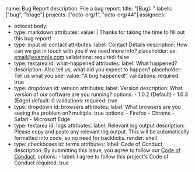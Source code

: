 name: Bug Report
description: File a bug report.
title: "[Bug]: "
labels: ["bug", "triage"]
projects: ["octo-org/1", "octo-org/44"]
assignees:

- octocat
  body:
- type: markdown
  attributes:
  value: |
  Thanks for taking the time to fill out this bug report!
- type: input
  id: contact
  attributes:
  label: Contact Details
  description: How can we get in touch with you if we need more info?
  placeholder: ex. email@example.com
  validations:
  required: false
- type: textarea
  id: what-happened
  attributes:
  label: What happened?
  description: Also tell us, what did you expect to happen?
  placeholder: Tell us what you see!
  value: "A bug happened!"
  validations:
  required: true
- type: dropdown
  id: version
  attributes:
  label: Version
  description: What version of our software are you running?
  options: - 1.0.2 (Default) - 1.0.3 (Edge)
  default: 0
  validations:
  required: true
- type: dropdown
  id: browsers
  attributes:
  label: What browsers are you seeing the problem on?
  multiple: true
  options: - Firefox - Chrome - Safari - Microsoft Edge
- type: textarea
  id: logs
  attributes:
  label: Relevant log output
  description: Please copy and paste any relevant log output. This will be automatically formatted into code, so no need for backticks.
  render: shell
- type: checkboxes
  id: terms
  attributes:
  label: Code of Conduct
  description: By submitting this issue, you agree to follow our [Code of Conduct](https://example.com).
  options: - label: I agree to follow this project's Code of Conduct
  required: true
